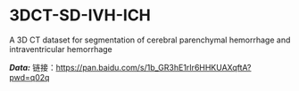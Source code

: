 # 3DCT-SD-IVH-ICH
A 3D CT dataset for segmentation of cerebral parenchymal hemorrhage and intraventricular hemorrhage

***Data:*** 链接：https://pan.baidu.com/s/1b_GR3hE1rIr6HHKUAXqftA?pwd=q02q 
